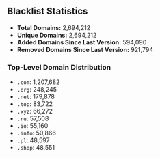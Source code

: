 ## Blacklist Statistics

- **Total Domains:** 2,694,212
- **Unique Domains:** 2,694,212
- **Added Domains Since Last Version:** 594,090
- **Removed Domains Since Last Version:** 921,794

### Top-Level Domain Distribution

-  `.com`: 1,207,682
-  `.org`: 248,245
-  `.net`: 179,878
-  `.top`: 83,722
-  `.xyz`: 66,272
-  `.ru`: 57,508
-  `.io`: 55,160
-  `.info`: 50,866
-  `.pl`: 48,597
-  `.shop`: 48,551
